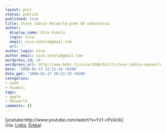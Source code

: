 ```yaml
---
layout: post
status: publish
published: true
title: Steve Jobsin Macworld-puhe 60 sekunnissa
author:
  display_name: Oiva Eskola
  login: oiva
  email: oiva.eskola@gmail.com
  url: ''
author_login: oiva
author_email: oiva.eskola@gmail.com
wordpress_id: 16
wordpress_url: http://www.bobs.fi/oiva/2008/01/17/steve-jobsin-macworld-puhe-60-sekunnissa/
date: '2008-01-17 22:22:19 +0200'
date_gmt: '2008-01-17 20:22:19 +0200'
categories:
- ipod
- huumori
tags:
- apple
- Macworld
comments: []
---
```

<p>[youtube:http://www.youtube.com/watch?v=Yz1-cPx0cIk]<br />
(via: <a href="http://www.visakopu.net/linko/">Linko</a>, <a href="http://erkka.vuodatus.net/blog/1057762">Erkka</a>)</p>
